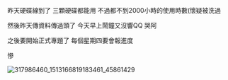 昨天硬碟線到了
三顆硬碟都能用
不過都不到2000小時的使用時數(懷疑被洗過

然後昨天傳資料傳過頭了
今天早上鬧鐘又沒響QQ
哭阿

之後要開始正式專題了
每個星期四要會報進度

慘

![317986460_1513166819183461_45861429](https://github.com/user-attachments/assets/3259260d-cc07-4551-a47f-cf317001c38a)
